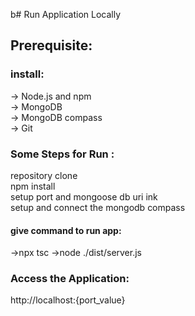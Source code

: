 b# Run Application Locally

## Prerequisite:

### install:

-> Node.js and npm</br>
-> MongoDB</br>
-> MongoDB compass</br>
-> Git

### Some Steps for Run :

repository clone</br>
npm install</br>
setup port and mongoose db uri ink</br>
setup and connect the mongodb compass</br>

#### give command to run app:

->npx tsc
->node ./dist/server.js

### Access the Application:

http://localhost:{port_value}

